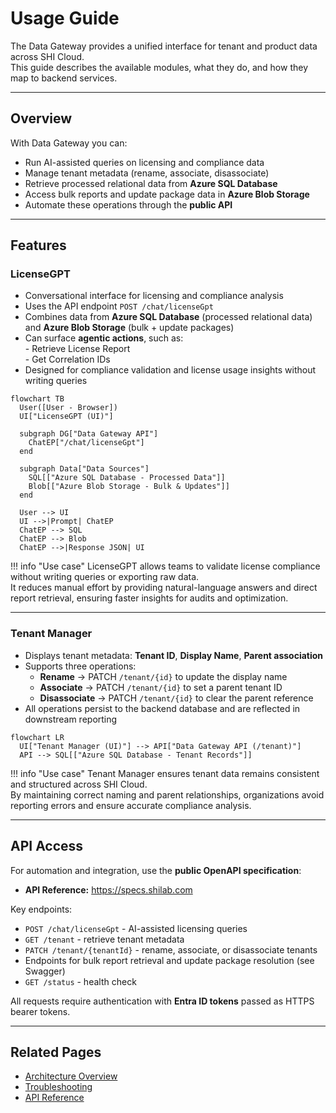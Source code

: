 # Usage Guide

The Data Gateway provides a unified interface for tenant and product data across SHI Cloud.  
This guide describes the available modules, what they do, and how they map to backend services.

---

## Overview

With Data Gateway you can:

- Run AI-assisted queries on licensing and compliance data
- Manage tenant metadata (rename, associate, disassociate)
- Retrieve processed relational data from **Azure SQL Database**
- Access bulk reports and update package data in **Azure Blob Storage**
- Automate these operations through the **public API**

---
## Features

### LicenseGPT
- Conversational interface for licensing and compliance analysis
- Uses the API endpoint `POST /chat/licenseGpt`
- Combines data from **Azure SQL Database** (processed relational data) and **Azure Blob Storage** (bulk + update packages)
- Can surface **agentic actions**, such as:  
        - Retrieve License Report  
        - Get Correlation IDs
- Designed for compliance validation and license usage insights without writing queries


```mermaid
flowchart TB
  User([User - Browser])
  UI["LicenseGPT (UI)"]

  subgraph DG["Data Gateway API"]
    ChatEP["/chat/licenseGpt"]
  end

  subgraph Data["Data Sources"]
    SQL[["Azure SQL Database - Processed Data"]]
    Blob[["Azure Blob Storage - Bulk & Updates"]]
  end

  User --> UI
  UI -->|Prompt| ChatEP
  ChatEP --> SQL
  ChatEP --> Blob
  ChatEP -->|Response JSON| UI
```
!!! info "Use case"
    LicenseGPT allows teams to validate license compliance without writing queries or exporting raw data.  
    It reduces manual effort by providing natural-language answers and direct report retrieval, ensuring faster insights for audits and optimization.

---

### Tenant Manager
- Displays tenant metadata: **Tenant ID**, **Display Name**, **Parent association**
- Supports three operations:
  - **Rename** → PATCH `/tenant/{id}` to update the display name
  - **Associate** → PATCH `/tenant/{id}` to set a parent tenant ID
  - **Disassociate** → PATCH `/tenant/{id}` to clear the parent reference
- All operations persist to the backend database and are reflected in downstream reporting

```mermaid
flowchart LR
  UI["Tenant Manager (UI)"] --> API["Data Gateway API (/tenant)"]
  API --> SQL[["Azure SQL Database - Tenant Records"]]
```
!!! info "Use case"
    Tenant Manager ensures tenant data remains consistent and structured across SHI Cloud.  
    By maintaining correct naming and parent relationships, organizations avoid reporting errors and ensure accurate compliance analysis.


---

## API Access

For automation and integration, use the **public OpenAPI specification**:

- **API Reference:** <https://specs.shilab.com>

Key endpoints:
- `POST /chat/licenseGpt` - AI-assisted licensing queries
- `GET /tenant` - retrieve tenant metadata
- `PATCH /tenant/{tenantId}` - rename, associate, or disassociate tenants
- Endpoints for bulk report retrieval and update package resolution (see Swagger)
- `GET /status` - health check

All requests require authentication with **Entra ID tokens** passed as HTTPS bearer tokens.

---

## Related Pages

- [Architecture Overview](../Architecture/index.md)  
- [Troubleshooting](../Troubleshooting.md)  
- [API Reference](https://specs.shilab.com)
